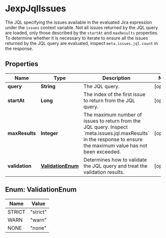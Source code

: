 

# JexpJqlIssues

The JQL specifying the issues available in the evaluated Jira expression under the `issues` context variable. Not all issues returned by the JQL query are loaded, only those described by the `startAt` and `maxResults` properties. To determine whether it is necessary to iterate to ensure all the issues returned by the JQL query are evaluated, inspect `meta.issues.jql.count` in the response.

## Properties

Name | Type | Description | Notes
------------ | ------------- | ------------- | -------------
**query** | **String** | The JQL query. |  [optional]
**startAt** | **Long** | The index of the first issue to return from the JQL query. |  [optional]
**maxResults** | **Integer** | The maximum number of issues to return from the JQL query. Inspect &#x60;meta.issues.jql.maxResults&#x60; in the response to ensure the maximum value has not been exceeded. |  [optional]
**validation** | [**ValidationEnum**](#ValidationEnum) | Determines how to validate the JQL query and treat the validation results. |  [optional]



## Enum: ValidationEnum

Name | Value
---- | -----
STRICT | &quot;strict&quot;
WARN | &quot;warn&quot;
NONE | &quot;none&quot;



